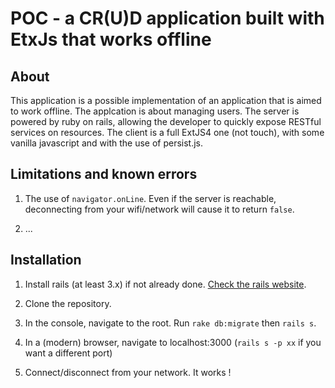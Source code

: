 POC - a CR(U)D application built with EtxJs that works offline
==============================================================

About
-----

This application is a possible implementation of an application that is aimed to work offline. The 
applcation is about managing users. The server is powered by ruby on rails, allowing the developer to
quickly expose RESTful services on resources. The client is a full ExtJS4 one (not touch), with some 
vanilla javascript and with the use of persist.js.


Limitations and known errors
----------------------------

1. The use of `navigator.onLine`. Even if the server is reachable, deconnecting from your wifi/network will cause
it to return `false`.

2. ...

Installation
------------

1. Install rails (at least 3.x) if not already done. [Check the rails website](http://rubyonrails.org/download).

2. Clone the repository.

3. In the console, navigate to the root. Run `rake db:migrate` then `rails s`.

4. In a (modern) browser, navigate to localhost:3000 (`rails s -p xx` if you want a different port)

5. Connect/disconnect from your network. It works !